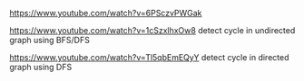 https://www.youtube.com/watch?v=6PSczvPWGak


https://www.youtube.com/watch?v=1cSzxlhxOw8
detect cycle in undirected graph using BFS/DFS


https://www.youtube.com/watch?v=Tl5qbEmEQyY
detect cycle in directed graph using DFS 